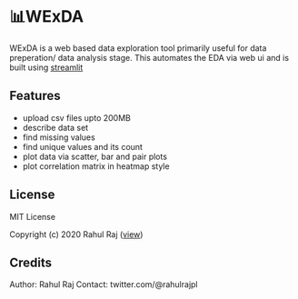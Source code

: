 # 📊WExDA

WExDA is a web based data exploration tool primarily useful for data preperation/ data analysis stage. This automates the EDA via web ui and is built using [streamlit](https://discuss.streamlit.io/)

## Features

- upload csv files upto 200MB
- describe data set
- find missing values
- find unique values and its count
- plot data via scatter, bar and pair plots
- plot correlation matrix in heatmap style

## License

MIT License

Copyright (c) 2020 Rahul Raj ([view](LICENSE))

## Credits

Author: Rahul Raj
Contact: twitter.com/@rahulrajpl